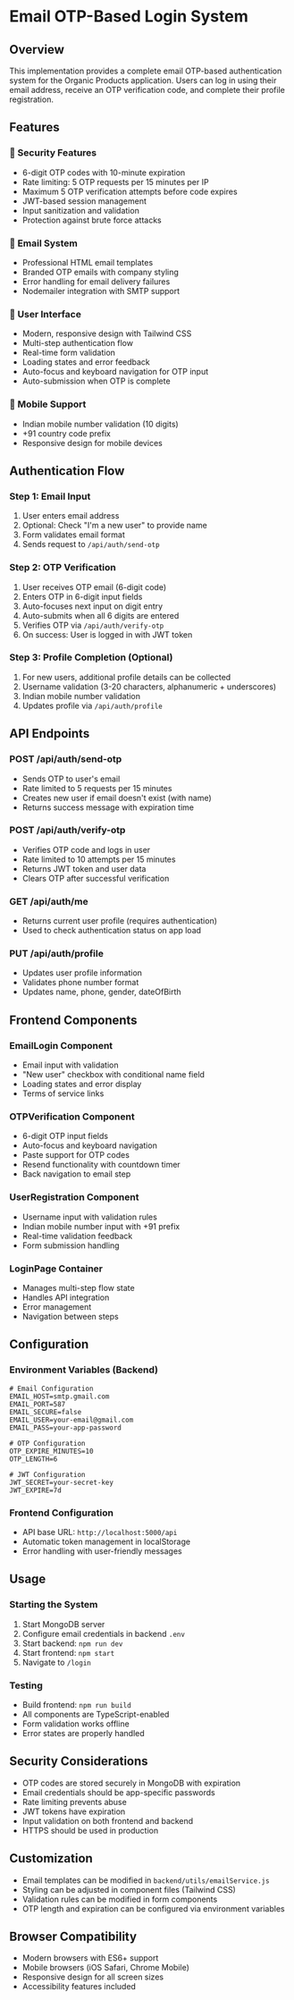 # Email OTP-Based Login System

## Overview
This implementation provides a complete email OTP-based authentication system for the Organic Products application. Users can log in using their email address, receive an OTP verification code, and complete their profile registration.

## Features

### 🔐 Security Features
- 6-digit OTP codes with 10-minute expiration
- Rate limiting: 5 OTP requests per 15 minutes per IP
- Maximum 5 OTP verification attempts before code expires
- JWT-based session management
- Input sanitization and validation
- Protection against brute force attacks

### 📧 Email System
- Professional HTML email templates
- Branded OTP emails with company styling
- Error handling for email delivery failures
- Nodemailer integration with SMTP support

### 🎨 User Interface
- Modern, responsive design with Tailwind CSS
- Multi-step authentication flow
- Real-time form validation
- Loading states and error feedback
- Auto-focus and keyboard navigation for OTP input
- Auto-submission when OTP is complete

### 📱 Mobile Support
- Indian mobile number validation (10 digits)
- +91 country code prefix
- Responsive design for mobile devices

## Authentication Flow

### Step 1: Email Input
1. User enters email address
2. Optional: Check "I'm a new user" to provide name
3. Form validates email format
4. Sends request to `/api/auth/send-otp`

### Step 2: OTP Verification
1. User receives OTP email (6-digit code)
2. Enters OTP in 6-digit input fields
3. Auto-focuses next input on digit entry
4. Auto-submits when all 6 digits are entered
5. Verifies OTP via `/api/auth/verify-otp`
6. On success: User is logged in with JWT token

### Step 3: Profile Completion (Optional)
1. For new users, additional profile details can be collected
2. Username validation (3-20 characters, alphanumeric + underscores)
3. Indian mobile number validation
4. Updates profile via `/api/auth/profile`

## API Endpoints

### POST /api/auth/send-otp
- Sends OTP to user's email
- Rate limited to 5 requests per 15 minutes
- Creates new user if email doesn't exist (with name)
- Returns success message with expiration time

### POST /api/auth/verify-otp
- Verifies OTP code and logs in user
- Rate limited to 10 attempts per 15 minutes
- Returns JWT token and user data
- Clears OTP after successful verification

### GET /api/auth/me
- Returns current user profile (requires authentication)
- Used to check authentication status on app load

### PUT /api/auth/profile
- Updates user profile information
- Validates phone number format
- Updates name, phone, gender, dateOfBirth

## Frontend Components

### EmailLogin Component
- Email input with validation
- "New user" checkbox with conditional name field
- Loading states and error display
- Terms of service links

### OTPVerification Component
- 6-digit OTP input fields
- Auto-focus and keyboard navigation
- Paste support for OTP codes
- Resend functionality with countdown timer
- Back navigation to email step

### UserRegistration Component
- Username input with validation rules
- Indian mobile number input with +91 prefix
- Real-time validation feedback
- Form submission handling

### LoginPage Container
- Manages multi-step flow state
- Handles API integration
- Error management
- Navigation between steps

## Configuration

### Environment Variables (Backend)
```env
# Email Configuration
EMAIL_HOST=smtp.gmail.com
EMAIL_PORT=587
EMAIL_SECURE=false
EMAIL_USER=your-email@gmail.com
EMAIL_PASS=your-app-password

# OTP Configuration
OTP_EXPIRE_MINUTES=10
OTP_LENGTH=6

# JWT Configuration
JWT_SECRET=your-secret-key
JWT_EXPIRE=7d
```

### Frontend Configuration
- API base URL: `http://localhost:5000/api`
- Automatic token management in localStorage
- Error handling with user-friendly messages

## Usage

### Starting the System
1. Start MongoDB server
2. Configure email credentials in backend `.env`
3. Start backend: `npm run dev`
4. Start frontend: `npm start`
5. Navigate to `/login`

### Testing
- Build frontend: `npm run build`
- All components are TypeScript-enabled
- Form validation works offline
- Error states are properly handled

## Security Considerations
- OTP codes are stored securely in MongoDB with expiration
- Email credentials should be app-specific passwords
- Rate limiting prevents abuse
- JWT tokens have expiration
- Input validation on both frontend and backend
- HTTPS should be used in production

## Customization
- Email templates can be modified in `backend/utils/emailService.js`
- Styling can be adjusted in component files (Tailwind CSS)
- Validation rules can be modified in form components
- OTP length and expiration can be configured via environment variables

## Browser Compatibility
- Modern browsers with ES6+ support
- Mobile browsers (iOS Safari, Chrome Mobile)
- Responsive design for all screen sizes
- Accessibility features included